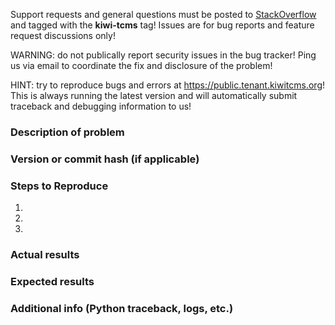 Support requests and general questions must be posted to
[StackOverflow](https://stackoverflow.com/questions/tagged/kiwi-tcms)
and tagged with the **kiwi-tcms** tag! Issues are for bug reports and
feature request discussions only!


WARNING: do not publically report security issues in the bug tracker!
Ping us via email to coordinate the fix and disclosure of the problem!


HINT: try to reproduce bugs and errors at https://public.tenant.kiwitcms.org!
This is always running the latest version and will automatically submit
traceback and debugging information to us!


### Description of problem


### Version or commit hash (if applicable)


### Steps to Reproduce

1.
2.
3.

### Actual results


### Expected results


### Additional info (Python traceback, logs, etc.)
